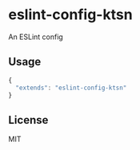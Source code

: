 # eslint-config-ktsn

An ESLint config

## Usage

```js
{
  "extends": "eslint-config-ktsn"
}
```

## License

MIT
